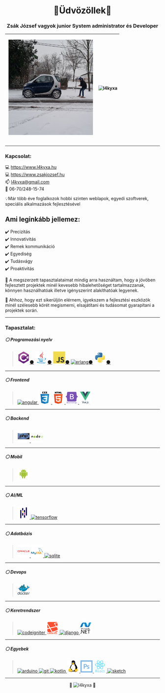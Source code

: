 
<h1 align="center">👋Üdvözöllek👋</h1>
<h3 align="center">Zsák József vagyok junior System administrator és Developer</h3>

| <p>&nbsp;<img src="https://github.com/l4kyxa/Profil/blob/main/Kepek/KEP00.jpg" width="275"  /></p> | <p>&nbsp;<img align="center" src="https://github-readme-stats.vercel.app/api?username=l4kyxa&show_icons=true&locale=en" alt="l4kyxa" /></p>  | 
|---|---|
 

<hr>

<h3 align="left">Kapcsolat:</h3>

💻 https://www.l4kyxa.hu<br>
💻 https://www.zsakjozsef.hu<br>
📫 l4kyxa@gmail.com<br>
📱  06-70/248-15-74<br>


💡Már több éve foglalkozok hobbi szinten weblapok, egyedi szoftverek, speciális alkalmazások fejlesztésével

## Ami leginkább jellemez:

✔️ Precizitás <br>
✔️ Innovativitás<br>
✔️ Remek kommunikáció<br>
✔️ Egyediség<br>
✔️ Tudásvágy<br>
✔️ Proaktivitás<br>

📌 A megszerzett tapasztalataimat mindig arra használtam, hogy a jövöben fejlesztett projektek minél kevesebb hibalehetőséget tartalmazzanak, könnyen használhatóak illetve igényszerint alakíthatóak legyenek.

📌 Ahhoz, hogy ezt sikerüljön elérnem, igyekszem a fejlesztési eszközök minél szélesebb körét megismerni, elsajátítani és tudásomat gyarapítani a projektek során.

<hr>

<h3 align="left">Tapasztalat:</h3>


<h5 align="left">⚪ Programozási nyelv</h5>

><p align="left"> 
><a href="https://www.w3schools.com/cs/" target="_blank" rel="noreferrer"> <img src="https://raw.githubusercontent.com/devicons/devicon/master/icons/csharp/csharp-original.svg" alt="csharp" width="40" height="40"/>⚫</a> 
><a href="https://www.java.com" target="_blank" rel="noreferrer"> <img src="https://raw.githubusercontent.com/devicons/devicon/master/icons/java/java-original.svg" alt="java" width="40" height="40"/>⚫</a> 
><a href="https://developer.mozilla.org/en-US/docs/Web/JavaScript" target="_blank" rel="noreferrer"> <img src="https://raw.githubusercontent.com/devicons/devicon/master/icons/javascript/javascript-original.svg" alt="javascript" width="40" height="40"/>⚫</a> 
><a href="https://www.erlang.org/" target="_blank" rel="noreferrer"> <img src="https://www.vectorlogo.zone/logos/erlang/erlang-official.svg" alt="erlang" width="40" height="40"/>⚫</a> 
><a href="https://www.python.org" target="_blank" rel="noreferrer"> <img src="https://raw.githubusercontent.com/devicons/devicon/master/icons/python/python-original.svg" alt="python" width="40" height="40"/>⚫</a> 
></p>
<hr>


<h5 align="left">⚪ Frontend</h5>

><p align="left">
><a href="https://angular.io" target="_blank" rel="noreferrer"> <img src="https://angular.io/assets/images/logos/angular/angular.svg" alt="angular" width="40" height="40"/> </a> 
><a href="https://www.w3schools.com/css/" target="_blank" rel="noreferrer"> <img src="https://raw.githubusercontent.com/devicons/devicon/master/icons/css3/css3-original-wordmark.svg" alt="css3" width="40" height="40"/> </a> 
><a href="https://www.w3.org/html/" target="_blank" rel="noreferrer"> <img src="https://raw.githubusercontent.com/devicons/devicon/master/icons/html5/html5-original-wordmark.svg" alt="html5" width="40" height="40"/> </a> 
><a href="https://getbootstrap.com" target="_blank" rel="noreferrer"> <img src="https://raw.githubusercontent.com/devicons/devicon/master/icons/bootstrap/bootstrap-plain-wordmark.svg" alt="bootstrap" width="40" height="40"/> </a> 
><a href="https://vuejs.org/" target="_blank" rel="noreferrer"> <img src="https://raw.githubusercontent.com/devicons/devicon/master/icons/vuejs/vuejs-original-wordmark.svg" alt="vuejs" width="40" height="40"/> </a> 
></p>
<hr>

<h5 align="left">⚪ Backend</h5>

><p align="left">
><a href="https://www.php.net//" target="_blank" rel="noreferrer"> <img src="https://github.com/devicons/devicon/blob/master/icons/php/php-original.svg" alt="php" width="40" height="40"/> </a> 
><a href="https://nodejs.org" target="_blank" rel="noreferrer"> <img src="https://raw.githubusercontent.com/devicons/devicon/master/icons/nodejs/nodejs-original-wordmark.svg" alt="nodejs" width="40" height="40"/> </a>
></p>
<hr>

<h5 align="left">⚪ Mobil</h5>

><p align="left">
><a href="https://developer.android.com" target="_blank" rel="noreferrer"> <img src="https://raw.githubusercontent.com/devicons/devicon/master/icons/android/android-original-wordmark.svg" alt="android" width="40" height="40"/> </a> 
></p>
<hr>


<h5 align="left">⚪ AI/ML</h5>

><p align="left">
><a href="https://pandas.pydata.org/" target="_blank" rel="noreferrer"> <img src="https://raw.githubusercontent.com/devicons/devicon/2ae2a900d2f041da66e950e4d48052658d850630/icons/pandas/pandas-original.svg" alt="pandas" width="40" height="40"/> </a> 
><a href="https://www.tensorflow.org" target="_blank" rel="noreferrer"> <img src="https://www.vectorlogo.zone/logos/tensorflow/tensorflow-icon.svg" alt="tensorflow" width="40" height="40"/> </a> 
></p>
<hr>


<h5 align="left">⚪ Adatbázis</h5>

><p align="left">
><a href="https://www.oracle.com/" target="_blank" rel="noreferrer"> <img src="https://raw.githubusercontent.com/devicons/devicon/master/icons/oracle/oracle-original.svg" alt="oracle" width="40" height="40"/> </a> 
><a href="https://www.mysql.com/" target="_blank" rel="noreferrer"> <img src="https://raw.githubusercontent.com/devicons/devicon/master/icons/mysql/mysql-original-wordmark.svg" alt="mysql" width="40" height="40"/> </a> 
><a href="https://www.sqlite.org/" target="_blank" rel="noreferrer"> <img src="https://www.vectorlogo.zone/logos/sqlite/sqlite-icon.svg" alt="sqlite" width="40" height="40"/> </a> 
></p>
<hr>

<h5 align="left">⚪ Devops</h5>

><p align="left">
><a href="https://www.docker.com/" target="_blank" rel="noreferrer"> <img src="https://raw.githubusercontent.com/devicons/devicon/master/icons/docker/docker-original-wordmark.svg" alt="docker" width="40" height="40"/> </a>  
></p>
<hr>


<h5 align="left">⚪ Keretrendszer</h5>

><p align="left">
><a href="https://codeigniter.com" target="_blank" rel="noreferrer"> <img src="https://cdn.worldvectorlogo.com/logos/codeigniter.svg" alt="codeigniter" width="40" height="40"/> </a> 
><a href="https://laravel.com/" target="_blank" rel="noreferrer"> <img src="https://raw.githubusercontent.com/devicons/devicon/master/icons/laravel/laravel-plain-wordmark.svg" alt="laravel" width="40" height="40"/> </a> 
><a href="https://www.djangoproject.com/" target="_blank" rel="noreferrer"> <img src="https://cdn.worldvectorlogo.com/logos/django.svg" alt="django" width="40" height="40"/> </a> 
><a href="https://dotnet.microsoft.com/" target="_blank" rel="noreferrer"> <img src="https://raw.githubusercontent.com/devicons/devicon/master/icons/dot-net/dot-net-original-wordmark.svg" alt="dotnet" width="40" height="40"/> <a>   
></p>
<hr>


<h5 align="left">⚪ Egyebek</h5>

><p align="left"> 
><a href="https://www.arduino.cc/" target="_blank" rel="noreferrer"> <img src="https://cdn.worldvectorlogo.com/logos/arduino-1.svg" alt="arduino" width="40" height="40"/> </a> 
><a href="https://git-scm.com/" target="_blank" rel="noreferrer"> <img src="https://www.vectorlogo.zone/logos/git-scm/git-scm-icon.svg" alt="git" width="40" height="40"/> </a> 
><a href="https://kotlinlang.org" target="_blank" rel="noreferrer"> <img src="https://www.vectorlogo.zone/logos/kotlinlang/kotlinlang-icon.svg" alt="kotlin" width="40" height="40"/> </a> 
><a href="https://www.linux.org/" target="_blank" rel="noreferrer"> <img src="https://raw.githubusercontent.com/devicons/devicon/master/icons/linux/linux-original.svg" alt="linux" width="40" height="40"/> </a> 
><a href="https://www.photoshop.com/en" target="_blank" rel="noreferrer"> <img src="https://raw.githubusercontent.com/devicons/devicon/master/icons/photoshop/photoshop-line.svg" alt="photoshop" width="40" height="40"/> </a> 
><a href="https://reactjs.org/" target="_blank" rel="noreferrer"> <img src="https://raw.githubusercontent.com/devicons/devicon/master/icons/react/react-original-wordmark.svg" alt="react" width="40" height="40"/> </a> 
><a href="https://www.sketch.com/" target="_blank" rel="noreferrer"> <img src="https://www.vectorlogo.zone/logos/sketchapp/sketchapp-icon.svg" alt="sketch" width="40" height="40"/> </a> 
></p>

<hr>

<p align="center">👀 <img src="https://komarev.com/ghpvc/?username=l4kyxa&label=Profile%20views&color=0e75b6&style=flat" alt="l4kyxa" /> 👀 </p> 


